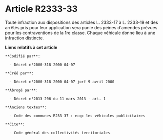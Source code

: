 # Article R2333-33

Toute infraction aux dispositions des articles L. 2333-17 à L. 2333-19 et des arrêtés pris pour leur application sera punie
des peines d'amendes prévues pour les contraventions de la 1re classe. Chaque véhicule donne lieu à une infraction distincte.

**Liens relatifs à cet article**

	**Codifié par**:

	  - Décret n°2000-318 2000-04-07

	**Créé par**:

	  - Décret n°2000-318 2000-04-07 jorf 9 avril 2000

	**Abrogé par**:

	  - Décret n°2013-206 du 11 mars 2013 - art. 1

	**Anciens textes**:

	  - Code des communes R233-37 : ecqc les véhicules publicitaires

	**Cite**:

	  - Code général des collectivités territoriales
